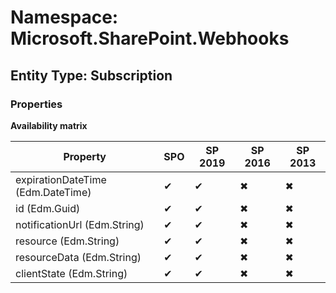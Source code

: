 # Namespace: Microsoft.SharePoint.Webhooks
## Entity Type: Subscription

### Properties

**Availability matrix**

Property | SPO | SP 2019 | SP 2016 | SP 2013
----------|-----|---------|---------|--------
expirationDateTime (Edm.DateTime) | ✔ | ✔ | ✖ | ✖
id (Edm.Guid) | ✔ | ✔ | ✖ | ✖
notificationUrl (Edm.String) | ✔ | ✔ | ✖ | ✖
resource (Edm.String) | ✔ | ✔ | ✖ | ✖
resourceData (Edm.String) | ✔ | ✔ | ✖ | ✖
clientState (Edm.String) | ✔ | ✔ | ✖ | ✖

